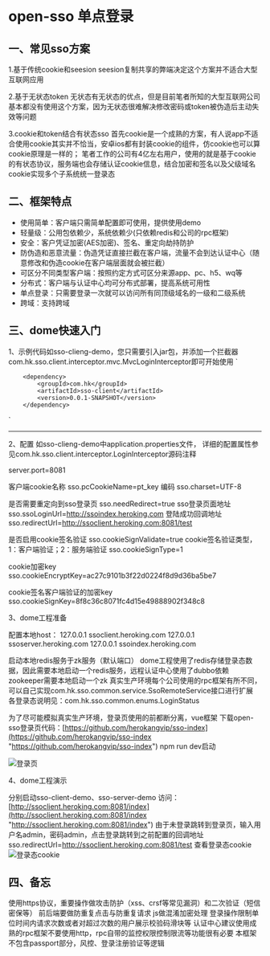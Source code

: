 #  open-sso 单点登录

## 一、常见sso方案

1.基于传统cookie和seesion
seesion复制共享的弊端决定这个方案并不适合大型互联网应用

2.基于无状态token
无状态有无状态的优点，但是目前笔者所知的大型互联网公司基本都没有使用这个方案，因为无状态很难解决修改密码或token被伪造后主动失效等问题

3.cookie和token结合有状态sso
首先cookie是一个成熟的方案，有人说app不适合使用cookie其实并不恰当，安卓ios都有封装cookie的组件，仿cookie也可以算cookie原理是一样的；
笔者工作的公司有4亿左右用户，使用的就是基于cookie的有状态协议，服务端也会存储认证cookie信息，结合加密和签名以及父级域名cookie实现多个子系统统一登录态


## 二、框架特点

- 使用简单：客户端只需简单配置即可使用，提供使用demo
- 轻量级：公用包依赖少，系统依赖少(只依赖redis和公司的rpc框架)
- 安全：客户凭证加密(AES加密)、签名、重定向劫持防护
- 防伪造和恶意流量：伪造凭证直接拦截在客户端，流量不会到达认证中心（随意修改和伪造cookie在客户端层面就会被拦截）
- 可区分不同类型客户端：按照约定方式可区分来源app、pc、h5、wq等
- 分布式：客户端与认证中心均可分布式部署，提高系统可用性
- 单点登录：只需要登录一次就可以访问所有同顶级域名的一级和二级系统
- 跨域：支持跨域

## 三、dome快速入门

1、示例代码如sso-clieng-demo，您只需要引入jar包，并添加一个拦截器com.hk.sso.client.interceptor.mvc.MvcLoginInterceptor即可开始使用
`

        <dependency>
            <groupId>com.hk</groupId>
            <artifactId>sso-client</artifactId>
            <version>0.0.1-SNAPSHOT</version>
        </dependency>
`


------------

2、配置
如sso-clieng-demo中application.properties文件，
详细的配置属性参见com.hk.sso.client.interceptor.LoginInterceptor源码注释

server.port=8081


客户端cookie名称
sso.pcCookieName=pt_key
编码
sso.charset=UTF-8

是否需要重定向到sso登录页
sso.needRedirect=true
sso登录页面地址
sso.ssoLoginUrl=http://ssoindex.heroking.com
登陆成功回调地址
sso.redirectUrl=http://ssoclient.heroking.com:8081/test

是否启用cookie签名验证
sso.cookieSignValidate=true
cookie签名验证类型，1：客户端验证；2：服务端验证
sso.cookieSignType=1

cookie加密key
sso.cookieEncryptKey=ac27c9101b3f22d0224f8d9d36ba5be7

cookie签名客户端验证的加密key
sso.cookieSignKey=8f8c36c8071fc4d15e49888902f348c8

3、dome工程准备

配置本地host：
127.0.0.1 ssoclient.heroking.com
127.0.0.1 ssoserver.heroking.com
127.0.0.1 ssoindex.heroking.com

启动本地redis服务于zk服务（默认端口）
dome工程使用了redis存储登录态数据，因此需要本地启动一个redis服务，远程认证中心使用了dubbo依赖zookeeper需要本地启动一个zk
真实生产环境每个公司使用的rpc框架有所不同，可以自己实现com.hk.sso.common.service.SsoRemoteService接口进行扩展
各登录态说明见：com.hk.sso.common.enums.LoginStatus

为了尽可能模拟真实生产环境，登录页使用的前都断分离，vue框架
下载open-sso登录页代码：[https://github.com/herokangvip/sso-index](https://github.com/herokangvip/sso-index "https://github.com/herokangvip/sso-index")
npm run dev启动

![登录页](http://a4.qpic.cn/psb?/V10T9jnP0surO2/Ni5e7RWxKne2vBzZGU1vyNWfY3ZQfd4uX6FxbykE*ls!/m/dL8AAAAAAAAAnull&bo=gQFRAQAAAAADB*I!&rf=photolist&t=5 "登录页")

4、dome工程演示

分别启动sso-client-demo、sso-server-demo
访问：[http://ssoclient.heroking.com:8081/index](http://ssoclient.heroking.com:8081/index "http://ssoclient.heroking.com:8081/index")
由于未登录跳转到登录页，输入用户名admin，密码admin，点击登录跳转到之前配置的回调地址
sso.redirectUrl=http://ssoclient.heroking.com:8081/test
查看登录态cookie
![登录态cookie](http://m.qpic.cn/psb?/V10T9jnP0surO2/ido1*TY1zenhzd3keiVUpbAlSTgv4WRa1io5ESJD8Mk!/b/dIQAAAAAAAAA&bo=KALhAQAAAAADB.g!&rf=viewer_4 "登录态cookie")

## 四、备忘
使用https协议，重要操作做攻击防护（xss、crsf等常见漏洞）和二次验证（短信密保等）
前后端要做防重复点击与防重复请求
js做混淆加密处理
登录操作限制单位时间内请求次数或者对超过次数的用户展示校验码滑块等
认证中心建议使用成熟的rpc框架不要使用http，rpc自带的监控权限控制限流等功能很有必要
本框架不包含passport部分，风控、登录注册验证等逻辑


